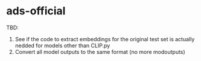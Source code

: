# ads-official
 
 TBD:

 1. See if the code to extract embeddings for the original test set is actually nedded for models other than CLIP.py
 2. Convert all model outputs to the same format (no more modoutputs)
